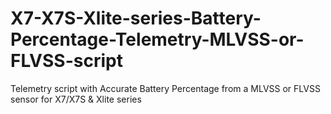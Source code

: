 # X7-X7S-Xlite-series-Battery-Percentage-Telemetry-MLVSS-or-FLVSS-script
Telemetry script with Accurate Battery Percentage from a MLVSS or FLVSS sensor for X7/X7S &amp; Xlite series
